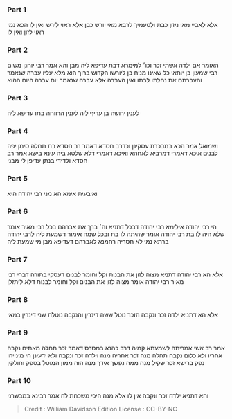 
### Part 1
אלא לאביי מאי ניזון כבת ולטעמיך לרבא מאי יורש כבן אלא ראוי לירש ואין לו הכא נמי ראוי לזון ואין לו

### Part 2
האומר אם ילדה אשתי זכר וכו׳ למימרא דבת עדיפא ליה מבן והא אמר רבי יוחנן משום רבי שמעון בן יוחאי כל שאינו מניח בן ליורשו הקדוש ברוך הוא מלא עליו עברה שנאמר והעברתם את נחלתו לבתו ואין העברה אלא עברה שנאמר יום עברה היום ההוא

### Part 3
לענין ירושה בן עדיף ליה לענין הרווחה בתו עדיפא ליה

### Part 4
ושמואל אמר הכא במבכרת עסקינן וכדרב חסדא דאמר רב חסדא בת תחלה סימן יפה לבנים איכא דאמרי דמרביא לאחהא ואיכא דאמרי דלא שלטא ביה עינא בישא אמר רב חסדא ולדידי בנתן עדיפן לי מבני

### Part 5
ואיבעית אימא הא מני רבי יהודה היא

### Part 6
הי רבי יהודה אילימא רבי יהודה דבכל דתניא וה׳ ברך את אברהם בכל רבי מאיר אומר שלא היה לו בת רבי יהודה אומר שהיתה לו בת ובכל שמה אימור דשמעת ליה לרבי יהודה ברתא נמי לא חסריה רחמנא לאברהם דעדיפא מבן מי שמעת ליה

### Part 7
אלא הא רבי יהודה דתניא מצוה לזון את הבנות וקל וחומר לבנים דעסקי בתורה דברי רבי מאיר רבי יהודה אומר מצוה לזון את הבנים וקל וחומר לבנות דלא ליתזלן

### Part 8
אלא הא דתניא ילדה זכר ונקבה הזכר נוטל ששה דינרין והנקבה נוטלת שני דינרין במאי

### Part 9
אמר רב אשי אמריתה לשמעתא קמיה דרב כהנא במסרס דאמר זכר תחלה מאתים נקבה אחריו ולא כלום נקבה תחלה מנה זכר אחריה מנה וילדה זכר ונקבה ולא ידעינן הי מינייהו נפק ברישא זכר שקיל מנה ממה נפשך אידך מנה הוה ממון המוטל בספק וחולקין

### Part 10
והא דתניא ילדה זכר ונקבה אין לו אלא מנה היכי משכחת לה אמר רבינא במבשרני

>Credit : William Davidson Edition
>License : CC-BY-NC